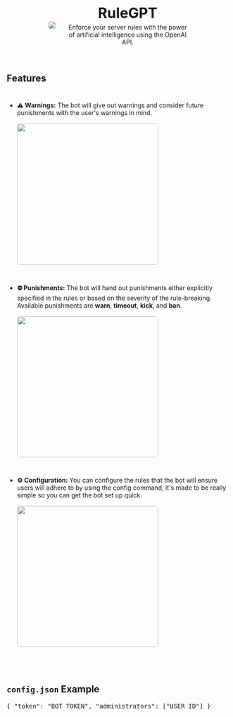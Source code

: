 <div style='display: flex; justify-content: center; gap: 30px; align-items: center; margin-bottom: 2rem; margin-top: 2rem' align='center'>
    <img style='border-radius: 25%;' src='https://cdn.discordapp.com/avatars/1129626335610929184/1cf4206bf18c7b57d5b1d8ff912b5ec1.webp?size=128'>
    <div>
        <h3 style='font-size: 2rem; margin: 0;'>RuleGPT</h3>
        <p style='margin: 0; margin-top: .25rem'>Enforce your server rules with the power<br/>of artificial intelligence using the OpenAI</br>API.</p>
    </div>
</div>

<div style='display: flex; justify-content: center'>
    <div style='max-width: 40rem;'>
        <h2>Features</h2>
        <ul>
            <li style='margin-top: 2.5rem'>
                <b>⚠️ Warnings:</b> The bot will give out warnings and consider future punishments with the user's warnings in mind.
                <br/>
                <img style='width: 20rem; border-radius: 5px; margin-top: 1rem;' src='https://cdn.discordapp.com/attachments/1102989708369342595/1129729258877632604/Discord_zv0xxHyrKo.png'>
            </li>
            <li style='margin-top: 2.5rem'>
                <b>⛔ Punishments:</b> The bot will hand out punishments either explicitly specified in the rules or based on the severity of the rule-breaking. Available punishments are <b>warn</b>, <b>timeout</b>, <b>kick</b>, and <b>ban</b>.
                <br/>
                <img style='width: 20rem; border-radius: 5px; margin-top: 1rem;' src='https://cdn.discordapp.com/attachments/1102989708369342595/1129729671018328094/Discord_s74kW1djEL.png'>
            </li><li style='margin-top: 2.5rem'>
                <b>⚙️ Configuration:</b> You can configure the rules that the bot will ensure users will adhere to by using the config command, it's made to be really simple so you can get the bot set up quick.
                <br/>
                <img style='width: 20rem; border-radius: 5px; margin-top: 1rem;' src='https://cdn.discordapp.com/attachments/1102989708369342595/1129730521677701230/chrome_VuhPjPNkf3.png'>
            </li>
        </ul>
        <h2 style='margin-top: 5rem'><code>config.json</code> Example</h2>
        <pre>{ "token": "BOT_TOKEN", "administrators": ["USER_ID"] }</pre>
    </div>
</div>